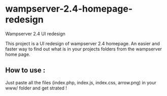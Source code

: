 # wampserver-2.4-homepage-redesign
Wampserver 2.4 UI redesign

This project is a UI redesign of wampserver 2.4 homepage. 
An easier and faster way to find out what is in your projects folders from the wampserver home page.

## How to use :

Just paste all the files (index.php, index.js, index.css, arrow.png) in your www/ folder and get strated !
